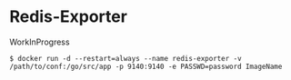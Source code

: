 # Redis-Exporter

WorkInProgress

~~~ shell
$ docker run -d --restart=always --name redis-exporter -v /path/to/conf:/go/src/app -p 9140:9140 -e PASSWD=password ImageName
~~~
